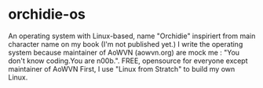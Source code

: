 # orchidie-os
An operating system with Linux-based, name "Orchidie" inspiriert from main character name on my book (I'm not published yet.) I write the operating system because maintainer of AoWVN (aowvn.org) are mock me : "You don't know coding.You are n00b.". FREE, opensource for everyone except maintainer of AoWVN
First, I use "Linux from Stratch" to build my own Linux.
